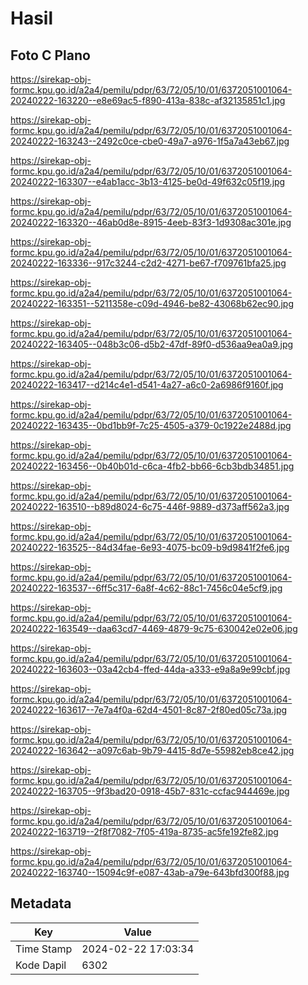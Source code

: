 # Hasil

## Foto C Plano

https://sirekap-obj-formc.kpu.go.id/a2a4/pemilu/pdpr/63/72/05/10/01/6372051001064-20240222-163220--e8e69ac5-f890-413a-838c-af32135851c1.jpg

https://sirekap-obj-formc.kpu.go.id/a2a4/pemilu/pdpr/63/72/05/10/01/6372051001064-20240222-163243--2492c0ce-cbe0-49a7-a976-1f5a7a43eb67.jpg

https://sirekap-obj-formc.kpu.go.id/a2a4/pemilu/pdpr/63/72/05/10/01/6372051001064-20240222-163307--e4ab1acc-3b13-4125-be0d-49f632c05f19.jpg

https://sirekap-obj-formc.kpu.go.id/a2a4/pemilu/pdpr/63/72/05/10/01/6372051001064-20240222-163320--46ab0d8e-8915-4eeb-83f3-1d9308ac301e.jpg

https://sirekap-obj-formc.kpu.go.id/a2a4/pemilu/pdpr/63/72/05/10/01/6372051001064-20240222-163336--917c3244-c2d2-4271-be67-f709761bfa25.jpg

https://sirekap-obj-formc.kpu.go.id/a2a4/pemilu/pdpr/63/72/05/10/01/6372051001064-20240222-163351--5211358e-c09d-4946-be82-43068b62ec90.jpg

https://sirekap-obj-formc.kpu.go.id/a2a4/pemilu/pdpr/63/72/05/10/01/6372051001064-20240222-163405--048b3c06-d5b2-47df-89f0-d536aa9ea0a9.jpg

https://sirekap-obj-formc.kpu.go.id/a2a4/pemilu/pdpr/63/72/05/10/01/6372051001064-20240222-163417--d214c4e1-d541-4a27-a6c0-2a6986f9160f.jpg

https://sirekap-obj-formc.kpu.go.id/a2a4/pemilu/pdpr/63/72/05/10/01/6372051001064-20240222-163435--0bd1bb9f-7c25-4505-a379-0c1922e2488d.jpg

https://sirekap-obj-formc.kpu.go.id/a2a4/pemilu/pdpr/63/72/05/10/01/6372051001064-20240222-163456--0b40b01d-c6ca-4fb2-bb66-6cb3bdb34851.jpg

https://sirekap-obj-formc.kpu.go.id/a2a4/pemilu/pdpr/63/72/05/10/01/6372051001064-20240222-163510--b89d8024-6c75-446f-9889-d373aff562a3.jpg

https://sirekap-obj-formc.kpu.go.id/a2a4/pemilu/pdpr/63/72/05/10/01/6372051001064-20240222-163525--84d34fae-6e93-4075-bc09-b9d9841f2fe6.jpg

https://sirekap-obj-formc.kpu.go.id/a2a4/pemilu/pdpr/63/72/05/10/01/6372051001064-20240222-163537--6ff5c317-6a8f-4c62-88c1-7456c04e5cf9.jpg

https://sirekap-obj-formc.kpu.go.id/a2a4/pemilu/pdpr/63/72/05/10/01/6372051001064-20240222-163549--daa63cd7-4469-4879-9c75-630042e02e06.jpg

https://sirekap-obj-formc.kpu.go.id/a2a4/pemilu/pdpr/63/72/05/10/01/6372051001064-20240222-163603--03a42cb4-ffed-44da-a333-e9a8a9e99cbf.jpg

https://sirekap-obj-formc.kpu.go.id/a2a4/pemilu/pdpr/63/72/05/10/01/6372051001064-20240222-163617--7e7a4f0a-62d4-4501-8c87-2f80ed05c73a.jpg

https://sirekap-obj-formc.kpu.go.id/a2a4/pemilu/pdpr/63/72/05/10/01/6372051001064-20240222-163642--a097c6ab-9b79-4415-8d7e-55982eb8ce42.jpg

https://sirekap-obj-formc.kpu.go.id/a2a4/pemilu/pdpr/63/72/05/10/01/6372051001064-20240222-163705--9f3bad20-0918-45b7-831c-ccfac944469e.jpg

https://sirekap-obj-formc.kpu.go.id/a2a4/pemilu/pdpr/63/72/05/10/01/6372051001064-20240222-163719--2f8f7082-7f05-419a-8735-ac5fe192fe82.jpg

https://sirekap-obj-formc.kpu.go.id/a2a4/pemilu/pdpr/63/72/05/10/01/6372051001064-20240222-163740--15094c9f-e087-43ab-a79e-643bfd300f88.jpg


## Metadata

| Key        | Value               |
| ---------- | ------------------- |
| Time Stamp | 2024-02-22 17:03:34 |
| Kode Dapil | 6302                |



